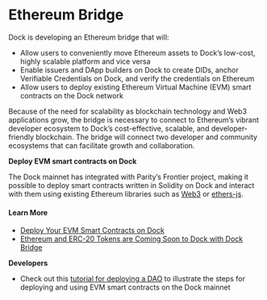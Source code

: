 # Ethereum Bridge

Dock is developing an Ethereum bridge that will:

* Allow users to conveniently move Ethereum assets to Dock’s low-cost, highly scalable platform and vice versa
* Enable issuers and DApp builders on Dock to create DIDs, anchor Verifiable Credentials on Dock, and verify the credentials on Ethereum
* Allow users to deploy existing Ethereum Virtual Machine (EVM) smart contracts on the Dock network

Because of the need for scalability as blockchain technology and Web3 applications grow, the bridge is necessary to connect to Ethereum’s vibrant developer ecosystem to Dock’s cost-effective, scalable, and developer-friendly blockchain. The bridge will connect two developer and community ecosystems that can facilitate growth and collaboration.&#x20;

**Deploy EVM smart contracts on Dock**

The Dock mainnet has integrated with Parity’s Frontier project, making it possible to deploy smart contracts written in Solidity on Dock and interact with them using existing Ethereum libraries such as [Web3](https://github.com/web3/web3.js) or [ethers-js](https://github.com/ethers-io/ethers.js).&#x20;

#### Learn More

* [Deploy Your EVM Smart Contracts on Dock](https://blog.dock.io/deploy-your-evm-smart-contracts-on-dock/)
* [Ethereum and ERC-20 Tokens are Coming Soon to Dock with Dock Bridge](https://blog.dock.io/ethereum-and-erc-20-tokens-are-coming-soon-on-dock-with-dock-bridge/)

**Developers**

* Check out this [tutorial for deploying a DAO](https://github.com/docknetwork/sdk/blob/master/tutorials/src/tutorial\_evm.md) to illustrate the steps for deploying and using EVM smart contracts on the Dock mainnet

